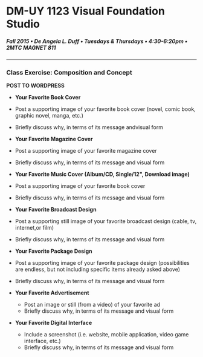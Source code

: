# DM-UY 1123 Visual Foundation Studio
##### Fall 2015 • De Angela L. Duff • Tuesdays & Thursdays • 4:30-6:20pm • 2MTC MAGNET 811 
---

### Class Exercise: Composition and Concept

**POST TO WORDPRESS**

*  **Your Favorite Book Cover**
  * Post a supporting image of your favorite book cover (novel, comic book, graphic novel, manga, etc.)
  * Briefly discuss why, in terms of its message andvisual form


*  **Your Favorite Magazine Cover**
  * Post a supporting image of your favorite magazine cover
  * Briefly discuss why, in terms of its message and visual form


*  **Your Favorite Music Cover (Album/CD, Single/12", Download image)**
  * Post a supporting image of your favorite book cover 
  * Briefly discuss why, in terms of its message and visual form


*  **Your Favorite Broadcast Design**
  * Post a supporting still image of your favorite broadcast design (cable, tv, internet,or film)
  * Briefly discuss why, in terms of its message and visual form


*  **Your Favorite Package Design**
  * Post a supporting image of your favorite package design (possibilities are endless, but not including specific items already asked above)
  * Briefly discuss why, in terms of its message and visual form


* **Your Favorite Advertisement**
  * Post an image or still (from a video) of your favorite ad
  * Briefly discuss why, in terms of its message and visual form


* **Your Favorite Digital Interface**
  * Include a screenshot (i.e. website, mobile application, video game interface, etc.)
  * Briefly discuss why, in terms of its message and visual form

